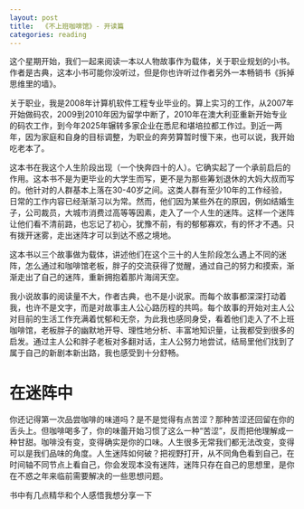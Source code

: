 ```yaml
---
layout: post
title:  《不上班咖啡馆》- 开读篇
categories: reading
---
```


这个星期开始，我们一起来阅读一本以人物故事作为载体，关于职业规划的小书。作者是古典，这本小书可能你没听过，但是你也许听过作者另外一本畅销书《拆掉思维里的墙》。

关于职业，我是2008年计算机软件工程专业毕业的。算上实习的工作，从2007年开始做码农，2009到2010年因为留学中断了，2010年在澳大利亚重新开始专业的码农工作，到今年2025年辗转多家企业在悉尼和堪培拉都工作过。到近一两年，因为家庭和自身的目标调整，为职业的奔劳算暂时慢下来，也可以说，我开始吃老本了。

这本书在我这个人生阶段出现（一个快奔四十的人）。它确实起了一个承前启后的作用。这本书不是为更毕业的大学生而写，更不是为那些筹划退休的大妈大叔而写的。他针对的人群基本上落在30-40岁之间。这类人群有至少10年的工作经验，日常的工作内容已经渐渐习以为常。然而，他们因为某些外在的原因，例如结婚生子，公司裁员，大城市消费过高等等因素，走入了一个人生的迷阵。这样一个迷阵让他们看不清前路，也忘记了初心，犹豫不前，有的郁郁寡欢，有的怀才不遇。只有拨开迷雾，走出迷阵才可以到达不惑之境地。

这本书以三个故事做为载体，讲述他们在这个三十的人生阶段怎么遇上不同的迷阵，怎么通过和咖啡馆老板，胖子的交流获得了觉醒，通过自己的努力和摸索，渐渐走出了自己的迷阵，重新拥抱着那片海阔天空。

我小说故事的阅读量不大，作者古典，也不是小说家。而每个故事都深深打动着我，也许不是文字，而是对故事主人公心路历程的共鸣。每个故事的开始对主人公对目前的生活工作充满着忧郁和无奈，为此我也感同身受，看着他们走入了不上班咖啡馆，老板胖子的幽默地开导、理性地分析、丰富地知识量，让我都受到很多的启发。通过主人公和胖子老板对多翻对话，主人公努力地尝试，结局里他们找到了属于自己的新剧本新出路，我也感受到十分舒畅。

# 在迷阵中


你还记得第一次品尝咖啡的味道吗？是不是觉得有点苦涩？那种苦涩还回留在你的舌头上。但咖啡喝多了，你的味蕾开始习惯了这么一种“苦涩”，反而把他理解成一种甘甜。咖啡没有变，变得确实是你的口味。人生很多无常我们都无法改变，变得可以是我们品味的角度。人生迷阵如何破？把视野打开，从不同角色看到自己，在时间轴不同节点上看自己，你会发现本没有迷阵，迷阵只存在自己的思想里，是你在不惑之年来临前需要解决的一些思想问题。

书中有几点精华和个人感悟我想分享一下



<!--stackedit_data:
eyJoaXN0b3J5IjpbLTE3MTQ1Njg0OTIsLTk4NDE4MDA3NV19
-->